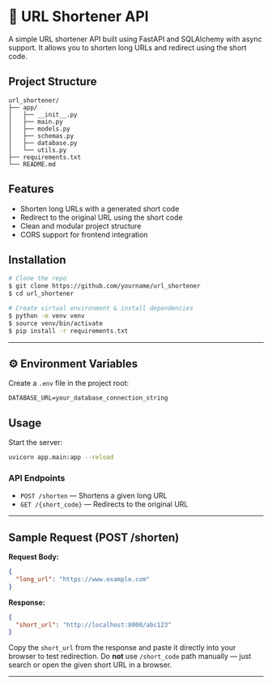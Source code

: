 # 🔗 URL Shortener API

A simple URL shortener API built using FastAPI and SQLAlchemy with async support. It allows you to shorten long URLs and redirect using the short code.



##  Project Structure


```
url_shortener/
├── app/
│   ├── __init__.py
│   ├── main.py
│   ├── models.py
│   ├── schemas.py
│   ├── database.py
│   └── utils.py
├── requirements.txt
└── README.md
```



##  Features

- Shorten long URLs with a generated short code
- Redirect to the original URL using the short code
- Clean and modular project structure
- CORS support for frontend integration


##  Installation

```bash
# Clone the repo
$ git clone https://github.com/yourname/url_shortener
$ cd url_shortener

# Create virtual environment & install dependencies
$ python -m venv venv
$ source venv/bin/activate  
$ pip install -r requirements.txt
```

---

## ⚙️ Environment Variables

Create a `.env` file in the project root:

```
DATABASE_URL=your_database_connection_string
```



## Usage

Start the server:

```bash
uvicorn app.main:app --reload
```

### API Endpoints

- `POST /shorten` — Shortens a given long URL
- `GET /{short_code}` — Redirects to the original URL

---

##  Sample Request (POST /shorten)

**Request Body:**
```json
{
  "long_url": "https://www.example.com"
}
```

**Response:**
```json
{
  "short_url": "http://localhost:8000/abc123"
}
```

Copy the `short_url` from the response and paste it directly into your browser to test redirection.
Do **not** use `/short_code` path manually — just search or open the given short URL in a browser.

---
